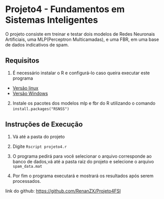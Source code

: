 # Projeto4 - Fundamentos em Sistemas Inteligentes
O projeto consiste em treinar e testar dois modelos de Redes Neuronais Artificiais, uma MLP(Perceptron Multicamadas), e uma FBR, em uma base de dados indicativos de spam.

## Requisitos
1. É necessário instalar o R e configurá-lo caso queira executar este programa
- [Versão linux](http://www.jason-french.com/blog/2013/03/11/installing-r-in-linux/)
- [Versão Windows](https://cran.r-project.org/bin/windows/base/)

2. Instale os pacotes dos modelos mlp e fbr do R utilizando o comando ```install.packages("RSNSS")```

## Instruções de Execução

1. Vá até a pasta do projeto

2. Digite ```Rscript projeto4.r```

3. O programa pedirá para você selecionar o arquivo corresponde ao banco de dados,vá até a pasta raiz do projeto e selecione o arquivo ```spam_data.mat```

4. Por fim o programa executará e mostrará os resultados após serem processados.

link do github: https://github.com/RenanZX/Projeto4FSI